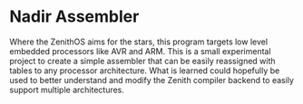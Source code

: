 # Nadir Assembler
Where the ZenithOS aims for the stars, this program targets low level embedded
processors like AVR and ARM. This is a small experimental project to create
a simple assembler that can be easily reassigned with tables to any processor
architecture. What is learned could hopefully be used to better understand
and modify the Zenith compiler backend to easily support multiple architectures.

